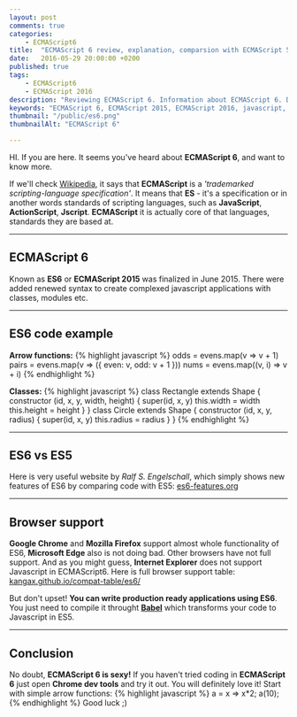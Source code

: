 ```yaml
---
layout: post
comments: true
categories:
    - ECMAScript6
title:  "ECMAScript 6 review, explanation, comparsion with ECMAScript 5"
date:   2016-05-29 20:00:00 +0200
published: true
tags: 
    - ECMAScript6
    - ECMAScript 2016
description: "Reviewing ECMAScript 6. Information about ECMAScript 6. Differences between ECMAScript 5 and ECMAScript 6. ES6 code examples. Showing browser support for ECMAScript 2015."
keywords: "ECMAScript 6, ECMAScript 2015, ECMAScript 2016, javascript, es6 vs es5"
thumbnail: "/public/es6.png"
thumbnailAlt: "ECMAScript 6"

---
```



HI. If you are here. It seems you've heard about **ECMAScript 6**, and want to know more.

If we'll check [Wikipedia](https://en.wikipedia.org/wiki/ECMAScript), it says that **ECMAScript** is a _'trademarked scripting-language specification'_.
It means that **ES** - it's a specification or in another words standards of scripting languages, such as **JavaScript**, **ActionScript**, **Jscript**. 
**ECMAScript** it is actually core of that languages, standards they are based at.<!--more-->

___

## ECMAScript 6

Known as **ES6** or **ECMAScript 2015** was finalized in June 2015. There were added renewed syntax to create complexed javascript applications with classes, modules etc.

___

## ES6 code example


**Arrow functions:**
{% highlight javascript %}
    odds  = evens.map(v => v + 1)
    pairs = evens.map(v => ({ even: v, odd: v + 1 }))
    nums  = evens.map((v, i) => v + i)
{% endhighlight %}


**Classes:**
{% highlight javascript %}
    class Rectangle extends Shape {
        constructor (id, x, y, width, height) {
            super(id, x, y)
            this.width  = width
            this.height = height
         }
    }
    class Circle extends Shape {
        constructor (id, x, y, radius) {
            super(id, x, y)
            this.radius = radius
        }
    }
{% endhighlight %}
___

## ES6 vs ES5

Here is very useful website by _Ralf S. Engelschall_, which simply shows new features of ES6 by comparing code with ES5:
[es6-features.org](http://es6-features.org)

___

## Browser support

**Google Chrome** and **Mozilla Firefox** support almost whole functionality of ES6, **Microsoft Edge** also is not doing bad. 
Other browsers have not full support. And as you might guess, **Internet Explorer** does not support Javascript in ECMAScript6.
Here is full browser support table: [kangax.github.io/compat-table/es6/](https://kangax.github.io/compat-table/es6/)

But don't upset! **You can write production ready applications using ES6**. You just need to compile it throught **[Babel](https://babeljs.io/)**
which transforms your code to Javascript in ES5.

___

## Conclusion

No doubt, **ECMAScript 6 is sexy!**
If you haven't tried coding in **ECMAScript 6** just open **Chrome dev tools** and try it out. You will definitely love it!
Start with simple arrow functions:
{% highlight javascript %}
    a = x => x*2;
    a(10);
{% endhighlight %}
Good luck ;)